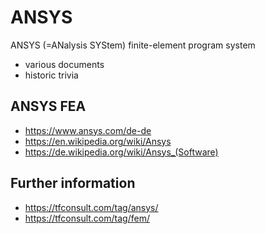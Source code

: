 # ANSYS
ANSYS (=ANalysis SYStem) finite-element program system 
- various documents
- historic trivia

## ANSYS FEA
- https://www.ansys.com/de-de
- https://en.wikipedia.org/wiki/Ansys
- https://de.wikipedia.org/wiki/Ansys_(Software)
  
## Further information
- https://tfconsult.com/tag/ansys/
- https://tfconsult.com/tag/fem/
